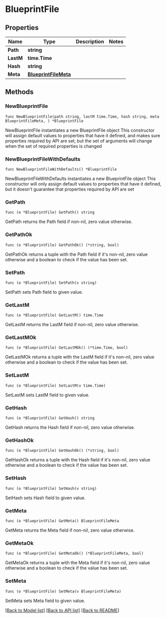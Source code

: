 # BlueprintFile

## Properties

Name | Type | Description | Notes
------------ | ------------- | ------------- | -------------
**Path** | **string** |  | 
**LastM** | **time.Time** |  | 
**Hash** | **string** |  | 
**Meta** | [**BlueprintFileMeta**](BlueprintFileMeta.md) |  | 

## Methods

### NewBlueprintFile

`func NewBlueprintFile(path string, lastM time.Time, hash string, meta BlueprintFileMeta, ) *BlueprintFile`

NewBlueprintFile instantiates a new BlueprintFile object
This constructor will assign default values to properties that have it defined,
and makes sure properties required by API are set, but the set of arguments
will change when the set of required properties is changed

### NewBlueprintFileWithDefaults

`func NewBlueprintFileWithDefaults() *BlueprintFile`

NewBlueprintFileWithDefaults instantiates a new BlueprintFile object
This constructor will only assign default values to properties that have it defined,
but it doesn't guarantee that properties required by API are set

### GetPath

`func (o *BlueprintFile) GetPath() string`

GetPath returns the Path field if non-nil, zero value otherwise.

### GetPathOk

`func (o *BlueprintFile) GetPathOk() (*string, bool)`

GetPathOk returns a tuple with the Path field if it's non-nil, zero value otherwise
and a boolean to check if the value has been set.

### SetPath

`func (o *BlueprintFile) SetPath(v string)`

SetPath sets Path field to given value.


### GetLastM

`func (o *BlueprintFile) GetLastM() time.Time`

GetLastM returns the LastM field if non-nil, zero value otherwise.

### GetLastMOk

`func (o *BlueprintFile) GetLastMOk() (*time.Time, bool)`

GetLastMOk returns a tuple with the LastM field if it's non-nil, zero value otherwise
and a boolean to check if the value has been set.

### SetLastM

`func (o *BlueprintFile) SetLastM(v time.Time)`

SetLastM sets LastM field to given value.


### GetHash

`func (o *BlueprintFile) GetHash() string`

GetHash returns the Hash field if non-nil, zero value otherwise.

### GetHashOk

`func (o *BlueprintFile) GetHashOk() (*string, bool)`

GetHashOk returns a tuple with the Hash field if it's non-nil, zero value otherwise
and a boolean to check if the value has been set.

### SetHash

`func (o *BlueprintFile) SetHash(v string)`

SetHash sets Hash field to given value.


### GetMeta

`func (o *BlueprintFile) GetMeta() BlueprintFileMeta`

GetMeta returns the Meta field if non-nil, zero value otherwise.

### GetMetaOk

`func (o *BlueprintFile) GetMetaOk() (*BlueprintFileMeta, bool)`

GetMetaOk returns a tuple with the Meta field if it's non-nil, zero value otherwise
and a boolean to check if the value has been set.

### SetMeta

`func (o *BlueprintFile) SetMeta(v BlueprintFileMeta)`

SetMeta sets Meta field to given value.



[[Back to Model list]](../README.md#documentation-for-models) [[Back to API list]](../README.md#documentation-for-api-endpoints) [[Back to README]](../README.md)


